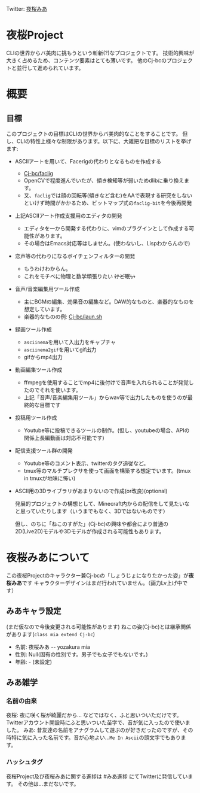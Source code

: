 Twitter: [夜桜みあ](https://twitter.com/me_in_ascii)

# 夜桜Project

CLIの世界からバ美肉に挑もうという斬新(?)なプロジェクトです。
技術的興味が大きく占めるため、コンテンツ要素はとても薄いです。
他のCj-bcのプロジェクトと並行して進められています。

# 概要

## 目標

このプロジェクトの目標はCLIの世界からバ美肉的なことをすることです。
但し、CLIの特性上様々な制限があります。以下に、大雑把な目標のリストを挙げます:

* ASCIIアートを用いて、Facerigの代わりとなるものを作成する
  * [Cj-bc/faclig](https://github.com/Cj-bc/faclig)
  * OpenCVで程度進んでいたが、傾き検知等が弱いためdlibに乗り換えます。
  * 又、`faclig`では顔の回転等(傾きなど含む)をAAで表現する研究をしないといけず時間がかかるため、ビットマップ式の`faclig-bit`を今後再開発
* 上記ASCIIアート作成支援用のエディタの開発
  * エディタを一から開発する代わりに、vimのプラグインとして作成する可能性があります。
  * その場合はEmacs対応等はしません。(使わないし、Lispわからんので)
* 恋声等の代わりになるボイチェンフィルターの開発
  * もうわけわからん。
  * これをモチベに物理と数学頑張りたい ~~けど眠い~~
* 音声/音楽編集用ツール作成
  * 主にBGMの編集、効果音の編集など。DAW的なものと、楽器的なものを想定しています。
  * 楽器的なものの例: [Cj-bc/laun.sh](https://github.com/Cj-bc/laun.sh)
* 録画ツール作成
  * `asciinema`を用いて入出力をキャプチャ
  * `asciinema2gif`を用いてgif出力
  * gifからmp4出力
* 動画編集ツール作成
  * ffmpegを使用することでmp4に後付けで音声を入れられることが発覚したのでそれを使います。
  * 上記「音声/音楽編集用ツール」からwav等で出力したものを使うのが最終的な目標です
* 投稿用ツール作成
  * Youtube等に投稿できるツールの制作。(但し、youtubeの場合、APIの関係上長編動画は対応不可能です)
* 配信支援ツール群の開発
  * Youtube等のコメント表示、twitterのタグ追従など。
  * tmux等のマルチプレクサを使って画面を構築する想定でいます。(tmux in tmuxが地味に怖い)
* ASCII用の3Dライブラリがあまりないので作成(or改良)(optional)

  発展的プロジェクトの構想として、Minecraft内からの配信をして見たいなと思っていたりします（いうまでもなく、3Dではないものです）

  但し、のちに「ねこのすがた」(Cj-bc)の興味や都合により普通の2D(Live2D)モデルや3Dモデルが作成される可能性もあります。

# 夜桜みあについて

この夜桜Projectのキャラクター兼Cj-bcの「しょうじょになりたかった姿」が**夜桜みあ**です
キャラクターデザインはまだ行われていません。（画力Lv上げ中です）

## みあキャラ設定

  (まだ仮なので今後変更される可能性があります)
  ねこの姿(Cj-bc)とは継承関係があります(`class mia extend Cj-bc`)

  * 名前: 夜桜みあ -- yozakura mia
  * 性別: Null(固有の性別です。男子でも女子でもないです。)
  * 年齢: - (未設定)

## みあ雑学

### 名前の由来
  夜桜: 夜に咲く桜が綺麗だから... などではなく、ふと思いついただけです。Twitterアカウント開設時にふと思いついた苗字で、音が気に入ったので使いました。
  みあ: 昔友達の名前をアナグラムして遊ぶのが好きだったのですが、その時特に気に入った名前です。音が心地よい...`Me In Ascii`の頭文字でもあります。

### ハッシュタグ

  夜桜Project及び夜桜みあに関する進捗は #みあ進捗 にてTwitterに発信しています。
  その他は...まだないです。

